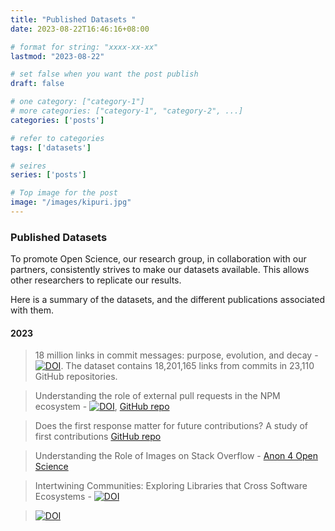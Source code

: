 ```yaml
---
title: "Published Datasets "
date: 2023-08-22T16:46:16+08:00

# format for string: "xxxx-xx-xx"
lastmod: "2023-08-22"

# set false when you want the post publish
draft: false

# one category: ["category-1"] 
# more categories: ["category-1", "category-2", ...]
categories: ['posts']

# refer to categories
tags: ['datasets']

# seires
series: ['posts']

# Top image for the post
image: "/images/kipuri.jpg"
---
```



<!--more-->
### Published Datasets

To promote Open Science, our research group, in collaboration with our partners, consistently strives to make our datasets available. This allows other researchers to replicate our results.

Here is a summary of the datasets, and the different publications associated with them. 

#### 2023 
> 18 million links in commit messages: purpose, evolution, and decay - [![DOI](https://zenodo.org/badge/DOI/10.5281/zenodo.7536500.svg)](https://doi.org/10.5281/zenodo.7536500). The dataset contains 18,201,165 links from commits in 23,110 GitHub repositories. 

> Understanding the role of external pull requests in the NPM ecosystem - [![DOI](https://zenodo.org/badge/DOI/10.5281/zenodo.6366998.svg)](https://doi.org/10.5281/zenodo.6366998), [GitHub repo](https://github.com/NAIST-SE/External-PullRequest)

> Does the first response matter for future contributions? A study of first contributions [GitHub repo](https://github.com/NAIST-SE/External-PullRequest)

> Understanding the Role of Images on Stack Overflow - [Anon 4 Open Science](https://anonymous.4open.science/r/SOImages/README.md)

> Intertwining Communities: Exploring Libraries that Cross Software Ecosystems - [![DOI](https://zenodo.org/badge/DOI/10.5281/zenodo.7553341.svg)](https://doi.org/10.5281/zenodo.7553341)

> [![DOI](https://zenodo.org/badge/DOI/10.5281/zenodo.7888116.svg)](https://doi.org/10.5281/zenodo.7888116)

